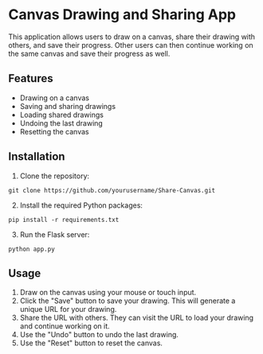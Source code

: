 # Canvas Drawing and Sharing App

This application allows users to draw on a canvas, share their drawing with others, and save their progress. Other users can then continue working on the same canvas and save their progress as well.

## Features

- Drawing on a canvas
- Saving and sharing drawings
- Loading shared drawings
- Undoing the last drawing
- Resetting the canvas

## Installation

1. Clone the repository:

```
git clone https://github.com/yourusername/Share-Canvas.git
```

2. Install the required Python packages:

```
pip install -r requirements.txt
```

3. Run the Flask server:

```
python app.py
```

## Usage

1. Draw on the canvas using your mouse or touch input.
2. Click the "Save" button to save your drawing. This will generate a unique URL for your drawing.
3. Share the URL with others. They can visit the URL to load your drawing and continue working on it.
4. Use the "Undo" button to undo the last drawing.
5. Use the "Reset" button to reset the canvas.
